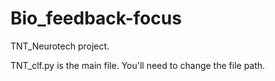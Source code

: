 # Bio_feedback-focus
TNT_Neurotech project.

TNT_clf.py is the main file. You'll need to change the file path. 
